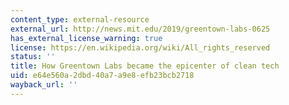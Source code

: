 ```yaml
---
content_type: external-resource
external_url: http://news.mit.edu/2019/greentown-labs-0625
has_external_license_warning: true
license: https://en.wikipedia.org/wiki/All_rights_reserved
status: ''
title: How Greentown Labs became the epicenter of clean tech
uid: e64e560a-2dbd-40a7-a9e8-efb23bcb2718
wayback_url: ''
---
```

